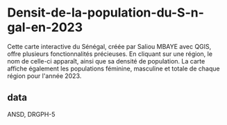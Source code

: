 # Densit-de-la-population-du-S-n-gal-en-2023
Cette carte interactive du Sénégal, créée par Saliou MBAYE avec QGIS, offre plusieurs fonctionnalités précieuses. En cliquant sur une région, le nom de celle-ci apparaît, ainsi que sa densité de population. La carte affiche également les populations féminine, masculine et totale de chaque région pour l'année 2023.
## data
ANSD, DRGPH-5
